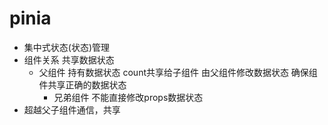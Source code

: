 # pinia
 - 集中式状态(状态)管理
 - 组件关系 共享数据状态
   - 父组件
     持有数据状态  count共享给子组件
     由父组件修改数据状态
     确保组件共享正确的数据状态
     - 兄弟组件
       不能直接修改props数据状态
 - 超越父子组件通信，共享
